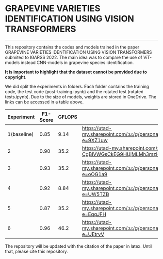 # GRAPEVINE VARIETIES IDENTIFICATION USING VISION TRANSFORMERS
---
This repository contains the codes and models trained in the paper GRAPEVINE VARIETIES IDENTIFICATION USING VISION TRANSFORMERS submited to IGARSS 2022. The main idea was to compare the use of ViT-models instead CNN-models in grapevine species identification. 

**It is important to highlight that the dataset cannot be provided due to copyright.**

We did split the experiments in folders. Each folder contains the training code, the test code (post-training.ipynb) and the rotated test (rotated tests.ipynb). Due to the size of models, weights are stored in OneDrive. The links can be accessed in a table above.

| Experiment  | F1-Score | GFLOPS | Weights                                                                                                               |
|-------------|----------|--------|-----------------------------------------------------------------------------------------------------------------------|
| 1(baseline) | 0.85     | 9.14   | https://utad-my.sharepoint.com/:u:/g/personal/al72743_utad_eu/EZgkX_CwbSpPteLr_sioF1sB7_dhs8zBfTYpz4AeCIEadQ?e=9XZ1uw |
| 2           | 0.90     | 35.2   | https://utad-my.sharepoint.com/:u:/g/personal/al72743_utad_eu/EbUUiEaJAHtJjQ6C8wmR-CgBlVWGsCkEG9HUjMLMh3mzHQ?e=G5cuwt |
| 3           | 0.93     | 35.2   | https://utad-my.sharepoint.com/:u:/g/personal/al72743_utad_eu/Ef8Kt8_Tco1MleSarfnHsDYBibjz6NjAlZHhidljozxqNA?e=oOG1a9 |
| 4           | 0.92     | 8.84   | https://utad-my.sharepoint.com/:u:/g/personal/al72743_utad_eu/ERg0VhJ9SRNPpUMaO5f5YcgBCPa5RX_x48eX9bdPv8ZlAQ?e=UW5TZB |
| 5           | 0.87     | 35.2   | https://utad-my.sharepoint.com/:u:/g/personal/al72743_utad_eu/EW19Oi7Gl0dEg8Yo_EIfrAsBG20mcv6zh9Qf_BLNL1G6Tg?e=EqqJFH |
| 6           | 0.96     | 46.2   | https://utad-my.sharepoint.com/:u:/g/personal/al72743_utad_eu/EWEaIX8zS_5Gt3ANSsgAjBkB6RTtZOiRIO0MzNEC1TwmTw?e=UEtrvV |

The repository will be updated with the citation of the paper in latex. Until that, please cite this repository.